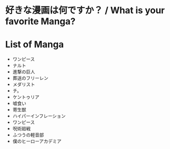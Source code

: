 # 好きな漫画は何ですか？ / What is your favorite Manga?

# List of Manga
- ワンピース
- ナルト
- 進撃の巨人
- 葬送のフリーレン
- メダリスト
- チ。
- ケントゥリア
- 嘘食い
- 寄生獣
- ハイパーインフレーション
- ワンピース
- 呪術廻戦
- ふつうの軽音部
- 僕のヒーローアカデミア
